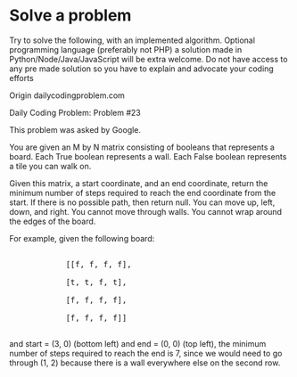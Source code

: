 # Solve a problem
Try to solve the following, with an implemented algorithm. Optional programming language (preferably not PHP) a solution made in Python/Node/Java/JavaScript will be extra welcome.
Do not have access to any pre made solution so you have to explain and advocate your coding efforts

Origin dailycodingproblem.com 

Daily Coding Problem: Problem #23

This problem was asked by Google.

You are given an M by N matrix consisting of booleans that represents a board. Each True boolean represents a wall. Each False boolean represents a tile you can walk on.

Given this matrix, a start coordinate, and an end coordinate, return the minimum number of steps required to reach the end coordinate from the start. If there is no possible path, then return null. You can move up, left, down, and right. You cannot move through walls. You cannot wrap around the edges of the board.

 For example, given the following board:
<pre>  
&nbsp;&nbsp;&nbsp;&nbsp;&nbsp;&nbsp;&nbsp;&nbsp;&nbsp;&nbsp;&nbsp;&nbsp;[[f, f, f, f],<br>
&nbsp;&nbsp;&nbsp;&nbsp;&nbsp;&nbsp;&nbsp;&nbsp;&nbsp;&nbsp;&nbsp;&nbsp;[t, t, f, t],<br>
&nbsp;&nbsp;&nbsp;&nbsp;&nbsp;&nbsp;&nbsp;&nbsp;&nbsp;&nbsp;&nbsp;&nbsp;[f, f, f, f],<br>
&nbsp;&nbsp;&nbsp;&nbsp;&nbsp;&nbsp;&nbsp;&nbsp;&nbsp;&nbsp;&nbsp;&nbsp;[f, f, f, f]]<br>
</pre>
and start = (3, 0) (bottom left) and end = (0, 0) (top left), the minimum number of steps required to reach the end is 7, since we would need to go through (1, 2) because there is a wall everywhere else on the second row.
